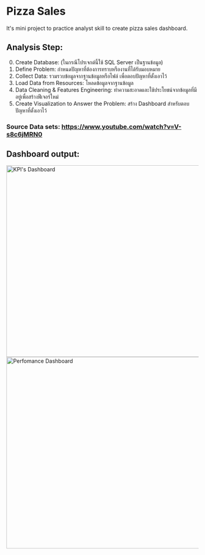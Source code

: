# Pizza Sales
It's mini project to practice analyst skill to create pizza sales dashboard.


## Analysis Step:
  0. Create Database: (ในกรณีโปรเจกต์นี้ใช้ SQL Server เป็นฐานข้อมูล)
  1. Define Problem: กำหนดปัญหาที่ต้องการทราบหรืองานที่ได้รับมอบหมาย
  2. Collect Data: รวมรวบข้อมูลจากฐานข้อมูลหรือไฟล์ เพื่อตอบปัญหาที่ตั้งเอาไว้
  3. Load Data from Resources: โหลดข้อมูลจากฐานข้อมูล
  4. Data Cleaning & Features Engineering: ทำความสะอาดและใช้ประโยชน์จากข้อมูลที่มีอยู่เพื่อสร้างฟีเจอร์ใหม่
  5. Create Visualization to Answer the Problem: สร้าง Dashboard สำหรับตอบปัญหาที่ตั้งเอาไว้

### Source Data sets: https://www.youtube.com/watch?v=V-s8c6jMRN0

## Dashboard output:
<img width="892" height="501" alt="KPI's Dashboard" src="https://github.com/user-attachments/assets/9267e4ff-f5c5-41ba-a93c-a21dce4082c1" />

<img width="893" height="501" alt="Perfomance Dashboard" src="https://github.com/user-attachments/assets/38969a71-cfd8-4c75-83c7-60d637e4fc1d" />
